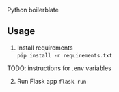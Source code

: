 Python boilerblate

## Usage

1. Install requirements  
`pip install -r requirements.txt`

TODO: instructions for .env variables

2. Run Flask app
`flask run`
